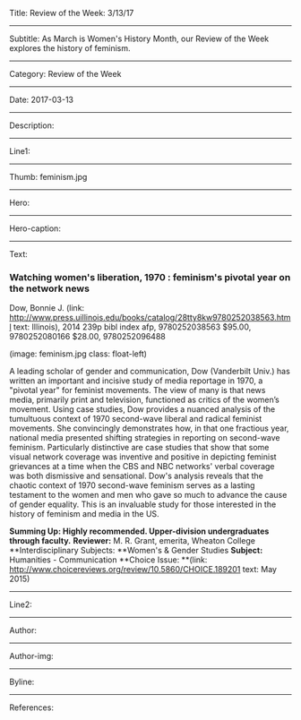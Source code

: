 Title: Review of the Week: 3/13/17

----

Subtitle: As March is Women's History Month, our Review of the Week explores the history of feminism.

----

Category: Review of the Week

----

Date: 2017-03-13

----

Description: 

----

Line1: 

----

Thumb: feminism.jpg

----

Hero: 

----

Hero-caption: 

----

Text: 

### Watching women's liberation, 1970 : feminism's pivotal year on the network news

Dow, Bonnie J. (link: http://www.press.uillinois.edu/books/catalog/28tty8kw9780252038563.html text: Illinois), 2014
239p bibl index afp, 9780252038563 $95.00, 9780252080166 $28.00, 9780252096488

</p> 
(image: feminism.jpg class: float-left) 
</p>

A leading scholar of gender and communication, Dow (Vanderbilt Univ.) has written an important and incisive study of media reportage in 1970, a "pivotal year" for feminist movements.  The view of many is that news media, primarily print and television, functioned as critics of the women’s movement.  Using case studies, Dow provides a nuanced analysis of the tumultuous context of 1970 second-wave liberal and radical feminist movements.  She convincingly demonstrates how, in that one fractious year, national media presented shifting strategies in reporting on second-wave feminism.  Particularly distinctive are case studies that show that some visual network coverage was inventive and positive in depicting feminist grievances at a time when the CBS and NBC networks' verbal coverage was both dismissive and sensational.  Dow's analysis reveals that the chaotic context of 1970 second-wave feminism serves as a lasting testament to the women and men who gave so much to advance the cause of gender equality.  This is an invaluable study for those interested in the history of feminism and media in the US.

**Summing Up: Highly recommended. Upper-division undergraduates through faculty.**
**Reviewer:** M. R. Grant, emerita, Wheaton College
**Interdisciplinary Subjects: **Women's & Gender Studies
**Subject:** Humanities - Communication
**Choice Issue: **(link: http://www.choicereviews.org/review/10.5860/CHOICE.189201 text: May 2015)

----

Line2: 

----

Author: 

----

Author-img: 

----

Byline: 

----

References: 
